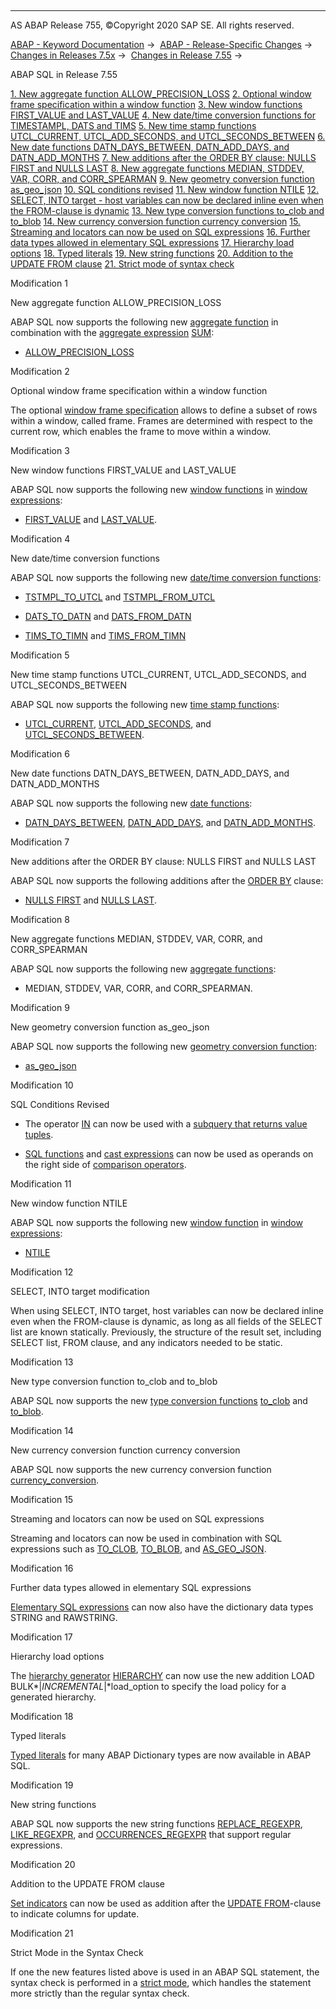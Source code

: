   

* * *

AS ABAP Release 755, ©Copyright 2020 SAP SE. All rights reserved.

[ABAP - Keyword Documentation](https://help.sap.com/doc/abapdocu_755_index_htm/7.55/en-US/abenabap.htm) →  [ABAP - Release-Specific Changes](https://help.sap.com/doc/abapdocu_755_index_htm/7.55/en-US/abennews.htm) →  [Changes in Releases 7.5x](https://help.sap.com/doc/abapdocu_755_index_htm/7.55/en-US/abennews-75.htm) →  [Changes in Release 7.55](https://help.sap.com/doc/abapdocu_755_index_htm/7.55/en-US/abennews-755.htm) → 

ABAP SQL in Release 7.55

[1\. New aggregate function ALLOW\_PRECISION\_LOSS](#!ABAP_MODIFICATION_1@1@)
[2\. Optional window frame specification within a window function](#!ABAP_MODIFICATION_2@2@)
[3\. New window functions FIRST\_VALUE and LAST\_VALUE](#!ABAP_MODIFICATION_3@3@)
[4\. New date/time conversion functions for TIMESTAMPL, DATS and TIMS](#!ABAP_MODIFICATION_4@4@)
[5\. New time stamp functions UTCL\_CURRENT, UTCL\_ADD\_SECONDS, and UTCL\_SECONDS\_BETWEEN](#!ABAP_MODIFICATION_5@5@)
[6\. New date functions DATN\_DAYS\_BETWEEN, DATN\_ADD\_DAYS, and DATN\_ADD\_MONTHS](#!ABAP_MODIFICATION_6@6@)
[7\. New additions after the ORDER BY clause: NULLS FIRST and NULLS LAST](#!ABAP_MODIFICATION_7@7@)
[8\. New aggregate functions MEDIAN, STDDEV, VAR, CORR, and CORR\_SPEARMAN](#!ABAP_MODIFICATION_8@8@)
[9\. New geometry conversion function as\_geo\_json](#!ABAP_MODIFICATION_9@9@)
[10\. SQL conditions revised](#!ABAP_MODIFICATION_10@10@)
[11\. New window function NTILE](#!ABAP_MODIFICATION_11@11@)
[12\. SELECT, INTO target - host variables can now be declared inline even when the FROM\-clause is dynamic](#!ABAP_MODIFICATION_12@12@)
[13\. New type conversion functions to\_clob and to\_blob](#!ABAP_MODIFICATION_13@13@)
[14\. New currency conversion function currency conversion](#!ABAP_MODIFICATION_14@14@)
[15\. Streaming and locators can now be used on SQL expressions](#!ABAP_MODIFICATION_15@15@)
[16\. Further data types allowed in elementary SQL expressions](#!ABAP_MODIFICATION_16@16@)
[17\. Hierarchy load options](#!ABAP_MODIFICATION_17@17@)
[18\. Typed literals](#!ABAP_MODIFICATION_18@18@)
[19\. New string functions](#!ABAP_MODIFICATION_19@19@)
[20\. Addition to the UPDATE FROM clause](#!ABAP_MODIFICATION_20@20@)
[21\. Strict mode of syntax check](#!ABAP_MODIFICATION_21@21@)

Modification 1

New aggregate function ALLOW\_PRECISION\_LOSS

ABAP SQL now supports the following new [aggregate function](https://help.sap.com/doc/abapdocu_755_index_htm/7.55/en-US/abenaggregate_function_glosry.htm "Glossary Entry") in combination with the [aggregate expression](https://help.sap.com/doc/abapdocu_755_index_htm/7.55/en-US/abenaggregate_expression_glosry.htm "Glossary Entry") [SUM](https://help.sap.com/doc/abapdocu_755_index_htm/7.55/en-US/abensql_agg_func.htm):

-   [ALLOW\_PRECISION\_LOSS](https://help.sap.com/doc/abapdocu_755_index_htm/7.55/en-US/abapselect_allow_precision_loss.htm)
    

Modification 2

Optional window frame specification within a window function

The optional [window frame specification](https://help.sap.com/doc/abapdocu_755_index_htm/7.55/en-US/abapselect_over.htm) allows to define a subset of rows within a window, called frame. Frames are determined with respect to the current row, which enables the frame to move within a window.

Modification 3

New window functions FIRST\_VALUE and LAST\_VALUE

ABAP SQL now supports the following new [window functions](https://help.sap.com/doc/abapdocu_755_index_htm/7.55/en-US/abenwindow_function_glosry.htm "Glossary Entry") in [window expressions](https://help.sap.com/doc/abapdocu_755_index_htm/7.55/en-US/abenwindow_expression_glosry.htm "Glossary Entry"):

-   [FIRST\_VALUE](https://help.sap.com/doc/abapdocu_755_index_htm/7.55/en-US/abensql_win_func.htm) and [LAST\_VALUE](https://help.sap.com/doc/abapdocu_755_index_htm/7.55/en-US/abensql_win_func.htm).
    

Modification 4

New date/time conversion functions

ABAP SQL now supports the following new [date/time conversion functions](https://help.sap.com/doc/abapdocu_755_index_htm/7.55/en-US/abensql_date_time_conversions.htm):

-   [TSTMPL\_TO\_UTCL](https://help.sap.com/doc/abapdocu_755_index_htm/7.55/en-US/abensql_date_time_conversions.htm) and [TSTMPL\_FROM\_UTCL](https://help.sap.com/doc/abapdocu_755_index_htm/7.55/en-US/abensql_date_time_conversions.htm)

-   [DATS\_TO\_DATN](https://help.sap.com/doc/abapdocu_755_index_htm/7.55/en-US/abensql_date_time_conversions.htm) and [DATS\_FROM\_DATN](https://help.sap.com/doc/abapdocu_755_index_htm/7.55/en-US/abensql_date_time_conversions.htm)

-   [TIMS\_TO\_TIMN](https://help.sap.com/doc/abapdocu_755_index_htm/7.55/en-US/abensql_date_time_conversions.htm) and [TIMS\_FROM\_TIMN](https://help.sap.com/doc/abapdocu_755_index_htm/7.55/en-US/abensql_date_time_conversions.htm)
    

Modification 5

New time stamp functions UTCL\_CURRENT, UTCL\_ADD\_SECONDS, and UTCL\_SECONDS\_BETWEEN

ABAP SQL now supports the following new [time stamp functions](https://help.sap.com/doc/abapdocu_755_index_htm/7.55/en-US/abensql_timestamp_func.htm):

-   [UTCL\_CURRENT](https://help.sap.com/doc/abapdocu_755_index_htm/7.55/en-US/abensql_timestamp_func.htm), [UTCL\_ADD\_SECONDS](https://help.sap.com/doc/abapdocu_755_index_htm/7.55/en-US/abensql_timestamp_func.htm), and [UTCL\_SECONDS\_BETWEEN](https://help.sap.com/doc/abapdocu_755_index_htm/7.55/en-US/abensql_timestamp_func.htm).
    

Modification 6

New date functions DATN\_DAYS\_BETWEEN, DATN\_ADD\_DAYS, and DATN\_ADD\_MONTHS

ABAP SQL now supports the following new [date functions](https://help.sap.com/doc/abapdocu_755_index_htm/7.55/en-US/abensql_date_func.htm):

-   [DATN\_DAYS\_BETWEEN](https://help.sap.com/doc/abapdocu_755_index_htm/7.55/en-US/abensql_date_func.htm), [DATN\_ADD\_DAYS](https://help.sap.com/doc/abapdocu_755_index_htm/7.55/en-US/abensql_date_func.htm), and [DATN\_ADD\_MONTHS](https://help.sap.com/doc/abapdocu_755_index_htm/7.55/en-US/abensql_date_func.htm).
    

Modification 7

New additions after the ORDER BY clause: NULLS FIRST and NULLS LAST

ABAP SQL now supports the following additions after the [ORDER BY](https://help.sap.com/doc/abapdocu_755_index_htm/7.55/en-US/abaporderby_clause.htm) clause:

-   [NULLS FIRST](https://help.sap.com/doc/abapdocu_755_index_htm/7.55/en-US/abaporderby_clause.htm) and [NULLS LAST](https://help.sap.com/doc/abapdocu_755_index_htm/7.55/en-US/abaporderby_clause.htm).
    

Modification 8

New aggregate functions MEDIAN, STDDEV, VAR, CORR, and CORR\_SPEARMAN

ABAP SQL now supports the following new [aggregate functions](https://help.sap.com/doc/abapdocu_755_index_htm/7.55/en-US/abensql_agg_func.htm):

-   MEDIAN, STDDEV, VAR, CORR, and CORR\_SPEARMAN.
    

Modification 9

New geometry conversion function as\_geo\_json

ABAP SQL now supports the following new [geometry conversion function](https://help.sap.com/doc/abapdocu_755_index_htm/7.55/en-US/abensql_geo_conv_func.htm):

-   [as\_geo\_json](https://help.sap.com/doc/abapdocu_755_index_htm/7.55/en-US/abensql_geo_conv_func.htm)
    

Modification 10

SQL Conditions Revised

-   The operator [IN](https://help.sap.com/doc/abapdocu_755_index_htm/7.55/en-US/abenwhere_logexp_list_in.htm) can now be used with a [subquery that returns value tuples](https://help.sap.com/doc/abapdocu_755_index_htm/7.55/en-US/abenwhere_logexp_list_in.htm).

-   [SQL functions](https://help.sap.com/doc/abapdocu_755_index_htm/7.55/en-US/abenopen_sql_builtin_functions.htm) and [cast expressions](https://help.sap.com/doc/abapdocu_755_index_htm/7.55/en-US/abensql_cast.htm) can now be used as operands on the right side of [comparison operators](https://help.sap.com/doc/abapdocu_755_index_htm/7.55/en-US/abenwhere_logexp_compare.htm).
    

Modification 11

New window function NTILE

ABAP SQL now supports the following new [window function](https://help.sap.com/doc/abapdocu_755_index_htm/7.55/en-US/abenwindow_function_glosry.htm "Glossary Entry") in [window expressions](https://help.sap.com/doc/abapdocu_755_index_htm/7.55/en-US/abenwindow_expression_glosry.htm "Glossary Entry"):

-   [NTILE](https://help.sap.com/doc/abapdocu_755_index_htm/7.55/en-US/abensql_win_func.htm)
    

Modification 12

SELECT, INTO target modification

When using SELECT, INTO target, host variables can now be declared inline even when the FROM\-clause is dynamic, as long as all fields of the SELECT list are known statically. Previously, the structure of the result set, including SELECT list, FROM clause, and any indicators needed to be static.

Modification 13

New type conversion function to\_clob and to\_blob

ABAP SQL now supports the new [type conversion functions](https://help.sap.com/doc/abapdocu_755_index_htm/7.55/en-US/abensql_type_conv_func.htm) [to\_clob](https://help.sap.com/doc/abapdocu_755_index_htm/7.55/en-US/abensql_type_conv_func.htm) and [to\_blob](https://help.sap.com/doc/abapdocu_755_index_htm/7.55/en-US/abensql_type_conv_func.htm).

Modification 14

New currency conversion function currency conversion

ABAP SQL now supports the new currency conversion function [currency\_conversion](https://help.sap.com/doc/abapdocu_755_index_htm/7.55/en-US/abensql_curr_unit_conv_func.htm).

Modification 15

Streaming and locators can now be used on SQL expressions

Streaming and locators can now be used in combination with SQL expressions such as [TO\_CLOB](https://help.sap.com/doc/abapdocu_755_index_htm/7.55/en-US/abensql_type_conv_func.htm), [TO\_BLOB](https://help.sap.com/doc/abapdocu_755_index_htm/7.55/en-US/abensql_type_conv_func.htm), and [AS\_GEO\_JSON](https://help.sap.com/doc/abapdocu_755_index_htm/7.55/en-US/abensql_geo_conv_func.htm).

Modification 16

Further data types allowed in elementary SQL expressions

[Elementary SQL expressions](https://help.sap.com/doc/abapdocu_755_index_htm/7.55/en-US/abensql_elem.htm) can now also have the dictionary data types STRING and RAWSTRING.

Modification 17

Hierarchy load options

The [hierarchy generator](https://help.sap.com/doc/abapdocu_755_index_htm/7.55/en-US/abenhierarchy_generator_glosry.htm "Glossary Entry") [HIERARCHY](https://help.sap.com/doc/abapdocu_755_index_htm/7.55/en-US/abenselect_hierarchy_generator.htm) can now use the new addition LOAD BULK*|*INCREMENTAL*|*load\_option to specify the load policy for a generated hierarchy.

Modification 18

Typed literals

[Typed literals](https://help.sap.com/doc/abapdocu_755_index_htm/7.55/en-US/abenabap_sql_typed_literals.htm) for many ABAP Dictionary types are now available in ABAP SQL.

Modification 19

New string functions

ABAP SQL now supports the new string functions [REPLACE\_REGEXPR](https://help.sap.com/doc/abapdocu_755_index_htm/7.55/en-US/abensql_string_func.htm), [LIKE\_REGEXPR](https://help.sap.com/doc/abapdocu_755_index_htm/7.55/en-US/abensql_string_func.htm), and [OCCURRENCES\_REGEXPR](https://help.sap.com/doc/abapdocu_755_index_htm/7.55/en-US/abensql_string_func.htm) that support regular expressions.

Modification 20

Addition to the UPDATE FROM clause

[Set indicators](https://help.sap.com/doc/abapdocu_755_index_htm/7.55/en-US/abapupdate_set_indicator.htm) can now be used as addition after the [UPDATE FROM](https://help.sap.com/doc/abapdocu_755_index_htm/7.55/en-US/abapupdate_source.htm)\-clause to indicate columns for update.

Modification 21

Strict Mode in the Syntax Check

If one the new features listed above is used in an ABAP SQL statement, the syntax check is performed in a [strict mode](https://help.sap.com/doc/abapdocu_755_index_htm/7.55/en-US/abenopensql_strict_mode_755.htm), which handles the statement more strictly than the regular syntax check.